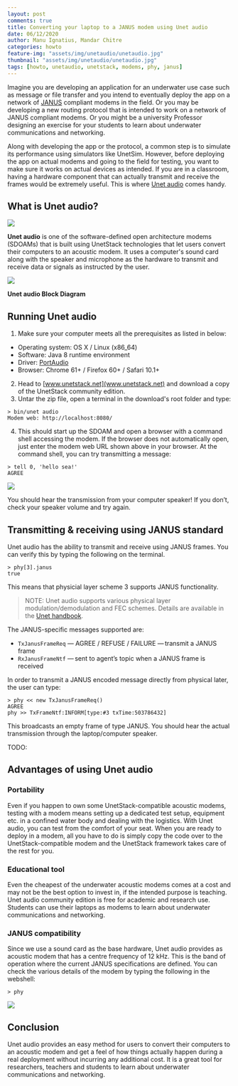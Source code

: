 ```yaml
---
layout: post
comments: true
title: Converting your laptop to a JANUS modem using Unet audio
date: 06/12/2020
author: Manu Ignatius, Mandar Chitre
categories: howto
feature-img: "assets/img/unetaudio/unetaudio.jpg"
thumbnail: "assets/img/unetaudio/unetaudio.jpg"
tags: [howto, unetaudio, unetstack, modems, phy, janus]
---
```


Imagine you are developing an application for an underwater use case such as message or file transfer and you intend to eventually deploy the app on a network of [JANUS](http://www.januswiki.com/) compliant modems in the field. Or you may be developing a new routing protocol that is intended to work on a network of JANUS compliant modems. Or you might be a university Professor designing an exercise for your students to learn about underwater communications and networking.

Along with developing the app or the protocol, a common step is to simulate its performance using simulators like UnetSim. However, before deploying the app on actual modems and going to the field for testing, you want to make sure it works on actual devices as intended. If you are in a classroom, having a hardware component that can actually transmit and receive the frames would be extremely useful. This is where [Unet audio](https://unetstack.net/) comes handy.

## What is Unet audio?

![](../assets/img/unetaudio/unetaudio-logo.png)


**Unet audio** is one of the software-defined open architecture modems (SDOAMs) that is built using UnetStack technologies that let users convert their computers to an acoustic modem. It uses a computer's sound card along with the speaker and microphone as the hardware to transmit and receive data or signals as instructed by the user.

![](../assets/img/unetaudio/unetaudio-block.png)

**Unet audio Block Diagram**

## Running Unet audio
1. Make sure your computer meets all the prerequisites as listed in below:
- Operating system: OS X / Linux (x86_64)
- Software: Java 8 runtime environment
- Driver: [PortAudio](http://www.portaudio.com/)
- Browser: Chrome 61+ / Firefox 60+ / Safari 10.1+
2. Head to [www.unetstack.net](www.unetstack.net) and download a copy of the UnetStack community edition.
3. Untar the zip file, open a terminal in the download's root folder and type:
```
> bin/unet audio
Modem web: http://localhost:8080/
```
4. This should start up the SDOAM and open a browser with a command shell accessing the modem. If the browser does not automatically open, just enter the modem web URL shown above in your browser. At the command shell, you can try transmitting a message:
```
> tell 0, 'hello sea!'
AGREE
```

![](../assets/img/unetaudio/unetaudio-webif.png)

You should hear the transmission from your computer speaker! If you don’t, check your speaker volume and try again.

## Transmitting & receiving using JANUS standard

Unet audio has the ability to transmit and receive using JANUS frames. You can verify this by typing the following on the terminal.

```
> phy[3].janus
true
```

This means that physicial layer scheme 3 supports JANUS functionality.

> NOTE: Unet audio supports various physical layer modulation/demodulation and FEC schemes. Details are available in the [Unet handbook](https://unetstack.net/handbook/unet-handbook.html).

The JANUS-specific messages supported are:
- `TxJanusFrameReq` — AGREE / REFUSE / FAILURE — transmit a JANUS frame
- `RxJanusFrameNtf` — sent to agent’s topic when a JANUS frame is received

In order to transmit a JANUS encoded message directly from physical later, the user can type:

```
> phy << new TxJanusFrameReq()
AGREE
phy >> TxFrameNtf:INFORM[type:#3 txTime:503786432]
```

This broadcasts an empty frame of type JANUS. You should hear the actual transmission through the laptop/computer speaker.

TODO:


## Advantages of using Unet audio
### Portability
Even if you happen to own some UnetStack-compatible acoustic modems, testing with a modem means setting up a dedicated test setup, equipment etc. in a confined water body and dealing with the logistics. With Unet audio, you can test from the comfort of your seat. When you are ready to deploy in a modem, all you have to do is simply copy the code over to the UnetStack-compatible modem and the UnetStack framework takes care of the rest for you.

### Educational tool
Even the cheapest of the underwater acoustic modems comes at a cost and may not be the best option to invest in, if the intended purpose is teaching. Unet audio community edition is free for academic and research use. Students can use their laptops as modems to learn about underwater communications and networking.

### JANUS compatibility
Since we use a sound card as the base hardware, Unet audio provides as acoustic modem that has a centre frequency of 12 kHz. This is the band of operation where the current JANUS specifications are defined. You can check the various details of the modem by typing the following in the webshell:

```
> phy
```
![](../assets/img/unetaudio/unetaudio-phy.png)



## Conclusion

Unet audio provides an easy method for users to convert their computers to an acoustic modem and get a feel of how things actually happen during a real deployment without incurring any additional cost. It is a great tool for researchers, teachers and students to learn about underwater communications and networking.
